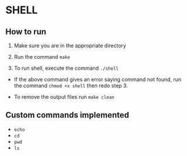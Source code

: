 # SHELL

## How to run

1.	Make sure you are in the appropriate directory

2.	Run the command `make`

3.	To run shell, execute the command `./shell`


*	If the above command gives an error saying command not found, run the command `chmod +x shell` then redo step 3.

*	To remove the output files run `make clean`

## Custom commands implemented

*	`echo`
*	`cd`
*	`pwd`
*	`ls`
